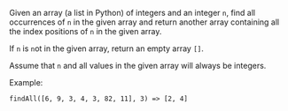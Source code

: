 Given an array (a list in Python) of integers and an integer `n`, find all occurrences of `n` in the given array and return another array containing all the index positions of `n` in the given array.

If `n` is `n`ot in the given array, return an empty array `[]`.

Assume that `n` and all values in the given array will always be integers.

Example:
```
findAll([6, 9, 3, 4, 3, 82, 11], 3) => [2, 4]
```
